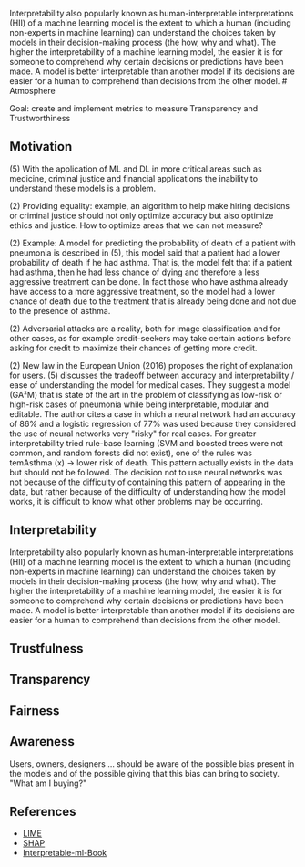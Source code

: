 Interpretability also popularly known as human-interpretable interpretations (HII) of a machine learning model is the extent to which a human (including non-experts in machine learning) can understand the choices taken by models in their decision-making process (the how, why and what).
 The higher the interpretability of a machine learning model, the easier it is for someone to comprehend why certain decisions or predictions have been made. A model is better interpretable than another model if its decisions are easier for a human to comprehend than decisions from the other model. # Atmosphere

Goal: create and implement metrics to measure Transparency and Trustworthiness

## Motivation
(5) With the application of ML and DL in more critical areas such as medicine, criminal justice and financial applications the inability to understand these models is a problem.

(2) Providing equality: example, an algorithm to help make hiring decisions or criminal justice should not only optimize accuracy but also optimize ethics and justice. How to optimize areas that we can not measure?

(2) Example: A model for predicting the probability of death of a patient with pneumonia is described in (5), this model said that a patient had a lower probability of death if he had asthma. That is, the model felt that if a patient had asthma, then he had less chance of dying and therefore a less aggressive treatment can be done. In fact those who have asthma already have access to a more aggressive treatment, so the model had a lower chance of death due to the treatment that is already being done and not due to the presence of asthma.

(2) Adversarial attacks are a reality, both for image classification and for other cases, as for example credit-seekers may take certain actions before asking for credit to maximize their chances of getting more credit.

(2) New law in the European Union (2016) proposes the right of explanation for users. (5) discusses the tradeoff between accuracy and interpretability / ease of understanding the model for medical cases. They suggest a model (GA²M) that is state of the art in the problem of classifying as low-risk or high-risk cases of pneumonia while being interpretable, modular and editable. The author cites a case in which a neural network had an accuracy of 86% and a logistic regression of 77% was used because they considered the use of neural networks very "risky" for real cases. For greater interpretability tried rule-base learning (SVM and boosted trees were not common, and random forests did not exist), one of the rules was temAsthma (x) -> lower risk of death. This pattern actually exists in the data but should not be followed. The decision not to use neural networks was not because of the difficulty of containing this pattern of appearing in the data, but rather because of the difficulty of understanding how the model works, it is difficult to know what other problems may be occurring.


## Interpretability

Interpretability also popularly known as human-interpretable interpretations (HII) of a machine learning model is the extent to which a human (including non-experts in machine learning) can understand the choices taken by models in their decision-making process (the how, why and what).
 The higher the interpretability of a machine learning model, the easier it is for someone to comprehend why certain decisions or predictions have been made. A model is better interpretable than another model if its decisions are easier for a human to comprehend than decisions from the other model. 



## Trustfulness




## Transparency




## Fairness



## Awareness
Users, owners, designers ... should be aware of the possible bias present in the models and of the possible giving that this bias can bring to society. "What am I buying?"


## References

* [LIME](https://github.com/marcotcr/lime)
* [SHAP](https://github.com/slundberg/shap)
* [Interpretable-ml-Book](https://github.com/christophM/interpretable-ml-book)

